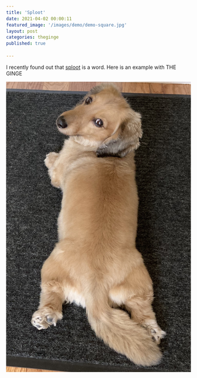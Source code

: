 ```yaml
---
title: 'Sploot'
date: 2021-04-02 00:00:11
featured_image: '/images/demo/demo-square.jpg' 
layout: post
categories: theginge
published: true

---
```


I recently found out that [sploot](https://pethelpful.com/misc/sploot) is a word.  Here is an example with THE GINGE

![Sploot](/images/IMG_0320.jpeg)